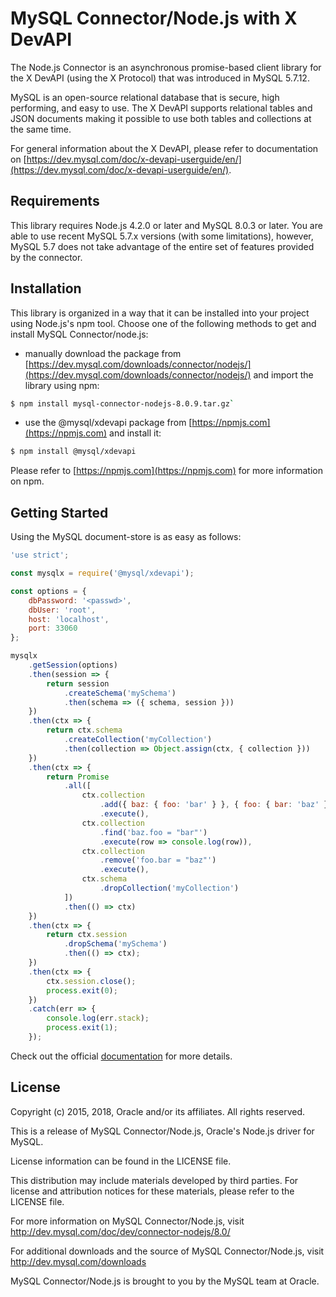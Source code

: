 # MySQL Connector/Node.js with X DevAPI

The Node.js Connector is an asynchronous promise-based client library for the X DevAPI (using the X Protocol) that was introduced in MySQL 5.7.12.

MySQL is an open-source relational database that is secure, high performing, and easy to use. The X DevAPI supports relational tables and JSON documents making it possible to use both tables and collections at the same time.

For general information about the X DevAPI, please refer to documentation on [https://dev.mysql.com/doc/x-devapi-userguide/en/](https://dev.mysql.com/doc/x-devapi-userguide/en/).

## Requirements

This library requires Node.js 4.2.0 or later and MySQL 8.0.3 or later. You are able to use recent MySQL 5.7.x versions (with some limitations), however, MySQL 5.7 does not take advantage of the entire set of features provided by the connector.

## Installation

This library is organized in a way that it can be installed into your project using Node.js's npm tool. Choose one of the following methods to get and install MySQL Connector/node.js:

* manually download the package from [https://dev.mysql.com/downloads/connector/nodejs/](https://dev.mysql.com/downloads/connector/nodejs/) and import the library using npm:
```sh
$ npm install mysql-connector-nodejs-8.0.9.tar.gz`
```
* use the @mysql/xdevapi package from [https://npmjs.com](https://npmjs.com) and install it:
```sh
$ npm install @mysql/xdevapi
```

Please refer to [https://npmjs.com](https://npmjs.com) for more information on npm.

## Getting Started

Using the MySQL document-store is as easy as follows:

```js
'use strict';

const mysqlx = require('@mysql/xdevapi');

const options = {
    dbPassword: '<passwd>',
    dbUser: 'root',
    host: 'localhost',
    port: 33060
};

mysqlx
    .getSession(options)
    .then(session => {
        return session
            .createSchema('mySchema')
            .then(schema => ({ schema, session }))
    })
    .then(ctx => {
        return ctx.schema
            .createCollection('myCollection')
            .then(collection => Object.assign(ctx, { collection }))
    })
    .then(ctx => {
        return Promise
            .all([
                ctx.collection
                    .add({ baz: { foo: 'bar' } }, { foo: { bar: 'baz' } })
                    .execute(),
                ctx.collection
                    .find('baz.foo = "bar"')
                    .execute(row => console.log(row)),
                ctx.collection
                    .remove('foo.bar = "baz"')
                    .execute(),
                ctx.schema
                    .dropCollection('myCollection')
            ])
            .then(() => ctx)
    })
    .then(ctx => {
        return ctx.session
            .dropSchema('mySchema')
            .then(() => ctx);
    })
    .then(ctx => {
        ctx.session.close();
        process.exit(0);
    })
    .catch(err => {
        console.log(err.stack);
        process.exit(1);
    });
```

Check out the official [documentation](https://dev.mysql.com/doc/dev/connector-nodejs/) for more details.

## License

Copyright (c) 2015, 2018, Oracle and/or its affiliates. All rights reserved.

This is a release of MySQL Connector/Node.js, Oracle's Node.js driver for MySQL.

License information can be found in the LICENSE file.

This distribution may include materials developed by third parties.
For license and attribution notices for these materials, please refer to the LICENSE file.

For more information on MySQL Connector/Node.js, visit
http://dev.mysql.com/doc/dev/connector-nodejs/8.0/

For additional downloads and the source of MySQL Connector/Node.js, visit
http://dev.mysql.com/downloads

MySQL Connector/Node.js is brought to you by the MySQL team at Oracle.
